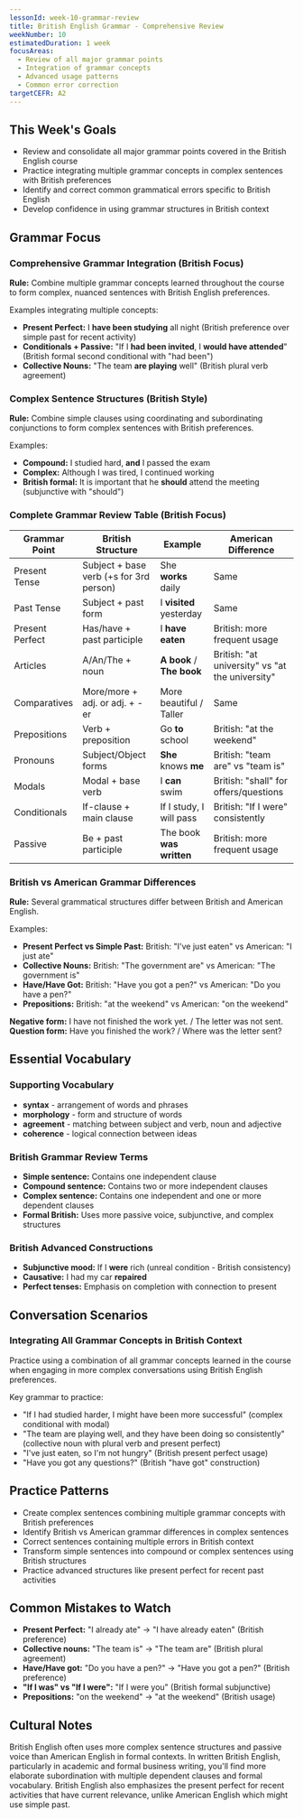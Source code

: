 ```yaml
---
lessonId: week-10-grammar-review
title: British English Grammar - Comprehensive Review
weekNumber: 10
estimatedDuration: 1 week
focusAreas:
  - Review of all major grammar points
  - Integration of grammar concepts
  - Advanced usage patterns
  - Common error correction
targetCEFR: A2
---
```


## This Week's Goals

- Review and consolidate all major grammar points covered in the British English course
- Practice integrating multiple grammar concepts in complex sentences with British preferences
- Identify and correct common grammatical errors specific to British English
- Develop confidence in using grammar structures in British context

## Grammar Focus

### Comprehensive Grammar Integration (British Focus)

**Rule:** Combine multiple grammar concepts learned throughout the course to form complex, nuanced sentences with British English preferences.

Examples integrating multiple concepts:
- **Present Perfect:** I **have been studying** all night (British preference over simple past for recent activity)
- **Conditionals + Passive:** "If I **had been invited**, I **would have attended**" (British formal second conditional with "had been")
- **Collective Nouns:** "The team **are playing** well" (British plural verb agreement)

### Complex Sentence Structures (British Style)

**Rule:** Combine simple clauses using coordinating and subordinating conjunctions to form complex sentences with British preferences.

Examples:
- **Compound:** I studied hard, **and** I passed the exam
- **Complex:** Although I was tired, I continued working
- **British formal:** It is important that he **should** attend the meeting (subjunctive with "should")

### Complete Grammar Review Table (British Focus)

| Grammar Point | British Structure | Example | American Difference |
|---------------|------------------|---------|-------------------|
| Present Tense | Subject + base verb (+s for 3rd person) | She **works** daily | Same |
| Past Tense | Subject + past form | I **visited** yesterday | Same |
| Present Perfect | Has/have + past participle | I **have eaten** | British: more frequent usage |
| Articles | A/An/The + noun | **A book** / **The book** | British: "at university" vs "at the university" |
| Comparatives | More/more + adj. or adj. + -er | More beautiful / Taller | Same |
| Prepositions | Verb + preposition | Go **to** school | British: "at the weekend" |
| Pronouns | Subject/Object forms | **She** knows **me** | British: "team are" vs "team is" |
| Modals | Modal + base verb | I **can** swim | British: "shall" for offers/questions |
| Conditionals | If-clause + main clause | If I study, I will pass | British: "If I were" consistently |
| Passive | Be + past participle | The book **was written** | British: more frequent usage |

### British vs American Grammar Differences

**Rule:** Several grammatical structures differ between British and American English.

Examples:
- **Present Perfect vs Simple Past:** British: "I've just eaten" vs American: "I just ate"
- **Collective Nouns:** British: "The government are" vs American: "The government is"
- **Have/Have Got:** British: "Have you got a pen?" vs American: "Do you have a pen?"
- **Prepositions:** British: "at the weekend" vs American: "on the weekend"

**Negative form:** I have not finished the work yet. / The letter was not sent.
**Question form:** Have you finished the work? / Where was the letter sent?

## Essential Vocabulary

### Supporting Vocabulary
- **syntax** - arrangement of words and phrases
- **morphology** - form and structure of words
- **agreement** - matching between subject and verb, noun and adjective
- **coherence** - logical connection between ideas

### British Grammar Review Terms
- **Simple sentence:** Contains one independent clause
- **Compound sentence:** Contains two or more independent clauses
- **Complex sentence:** Contains one independent and one or more dependent clauses
- **Formal British:** Uses more passive voice, subjunctive, and complex structures

### British Advanced Constructions
- **Subjunctive mood:** If I **were** rich (unreal condition - British consistency)
- **Causative:** I had my car **repaired**
- **Perfect tenses:** Emphasis on completion with connection to present

## Conversation Scenarios

### Integrating All Grammar Concepts in British Context

Practice using a combination of all grammar concepts learned in the course when engaging in more complex conversations using British English preferences.

Key grammar to practice:
- "If I had studied harder, I might have been more successful" (complex conditional with modal)
- "The team are playing well, and they have been doing so consistently" (collective noun with plural verb and present perfect)
- "I've just eaten, so I'm not hungry" (British present perfect usage)
- "Have you got any questions?" (British "have got" construction)

## Practice Patterns

- Create complex sentences combining multiple grammar concepts with British preferences
- Identify British vs American grammar differences in complex sentences
- Correct sentences containing multiple errors in British context
- Transform simple sentences into compound or complex sentences using British structures
- Practice advanced structures like present perfect for recent past activities

## Common Mistakes to Watch

- **Present Perfect:** "I already ate" → "I have already eaten" (British preference)
- **Collective nouns:** "The team is" → "The team are" (British plural agreement)
- **Have/Have got:** "Do you have a pen?" → "Have you got a pen?" (British preference)
- **"If I was" vs "If I were":** "If I were you" (British formal subjunctive)
- **Prepositions:** "on the weekend" → "at the weekend" (British usage)

## Cultural Notes

British English often uses more complex sentence structures and passive voice than American English in formal contexts. In written British English, particularly in academic and formal business writing, you'll find more elaborate subordination with multiple dependent clauses and formal vocabulary. British English also emphasizes the present perfect for recent activities that have current relevance, unlike American English which might use simple past.